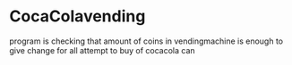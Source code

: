 # CocaColavending
program is  checking that amount of coins in vendingmachine is enough to give change for all attempt to buy of cocacola  can
